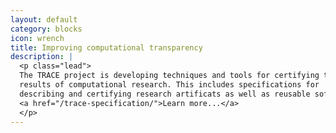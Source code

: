 ```yaml
---
layout: default
category: blocks
icon: wrench
title: Improving computational transparency
description: |
  <p class="lead">
  The TRACE project is developing techniques and tools for certifying the
  results of computational research. This includes specifications for
  describing and certifying research artificats as well as reusable software. 
  <a href="/trace-specification/">Learn more...</a>
  </p>
---
```

